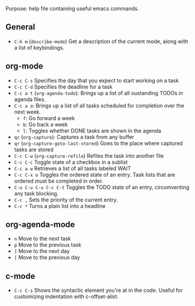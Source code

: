 Purpose: help file containing useful emacs commands.

## General
  * `C-h m` (`describe-mode`) Get a description of the current mode, along with a list of keybindings.

## org-mode
  * `C-c C-s` Specifies the day that you expect to start working on a task
  * `C-c C-d` Specifies the deadline for a task
  * `C-c a t` (`org-agenda-todo`): Brings up a list of all oustanding TODOs in agenda files.
  * `C-c a a`: Brings up a list of all tasks scheduled for completion over the next week.
    * `f`: Go forward a week
    * `b`: Go back a week
    * `l`: Toggles whether DONE tasks are shown in the agenda
  * `qc` (`org-capture`): Captures a task from any buffer
  * `qr` (`org-capture-goto-last-stored`) Goes to the place where captured tasks are stored
  * `C-c C-w` (`org-capture-refile`) Refiles the task into another file
  * `C-c C-c` Toggle state of a checkbox in a sublist
  * `C-c a w` Retrieves a list of all tasks labeled WAIT
  * `C-c C-x o` Toggles the ordered state of an entry. Task lists that are ordered must be completed in order.
  * `C-u C-u C-u C-c C-t` Toggles the TODO state of an entry, circumventing any task blocking.
  * `C-c ,` Sets the priority of the current entry.
  * `C-c *` Turns a plain list into a headline

## org-agenda-mode
  * `n` Move to the next task
  * `p` Move to the previous task
  * `]` Move to the next day
  * `[` Move to the previous day

## c-mode
  * `C-c C-s` Shows the syntactic element you're at in the code. Useful for customizing indentation with c-offset-alist.
